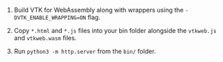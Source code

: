 1. Build VTK for WebAssembly along with wrappers using the `-DVTK_ENABLE_WRAPPING=ON` flag.

2. Copy `*.html` and `*.js` files into your bin folder alongside the `vtkweb.js` and `vtkweb.wasm` files.

3. Run `python3 -m http.server` from the `bin/` folder.
